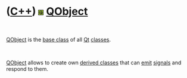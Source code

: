 



 

 

 

 

 

([C++](Cpp.md)) ![Qt](PicQt.png) [QObject](CppQObject.md)
===========================================================

 

[QObject](CppQObject.md) is the [base class](CppBaseClass.md) of all
[Qt](CppQt.md) [classes](CppClass.md).

 

[QObject](CppQObject.md) allows to create own [derived
classes](CppDerivedClass.md) that can [emit](CppEmit.md)
[signals](CppSignal.md) and respond to them.

 

 

 

 

 





 



